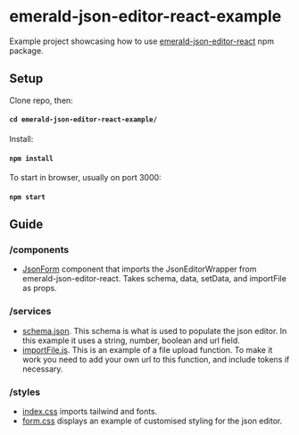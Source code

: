 # emerald-json-editor-react-example

Example project showcasing how to use [emerald-json-editor-react](https://www.npmjs.com/package/emerald-json-editor-react) npm package.

## Setup

Clone repo, then:

#### `cd emerald-json-editor-react-example/`

Install:

#### `npm install`

To start in browser, usually on port 3000:

#### `npm start`

## Guide

### /components

- [JsonForm](src/components/JsonForm.js) component that imports the JsonEditorWrapper from emerald-json-editor-react. Takes schema, data, setData, and importFile as props.

### /services

- [schema.json](src/services/schema.json). This schema is what is used to populate the json editor. In this example it uses a string, number, boolean and url field.
- [importFile.js](src/services/importFile.js). This is an example of a file upload function. To make it work you need to add your own url to this function, and include tokens if necessary.

### /styles

- [index.css](src/styles/index.css) imports tailwind and fonts.
- [form.css](src/styles/form.css) displays an example of customised styling for the json editor.
